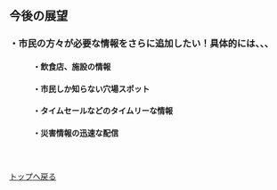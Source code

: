 ## 今後の展望 <br>
### ・市民の方々が必要な情報をさらに追加したい！具体的には、、、<br>
####  　　　・飲食店、施設の情報 <br>
####  　　　・市民しか知らない穴場スポット <br>
####  　　　・タイムセールなどのタイムリーな情報 <br>
####  　　　・災害情報の迅速な配信　<br>
####  　　　

[トップへ戻る](./index.md "トップへ戻る")
